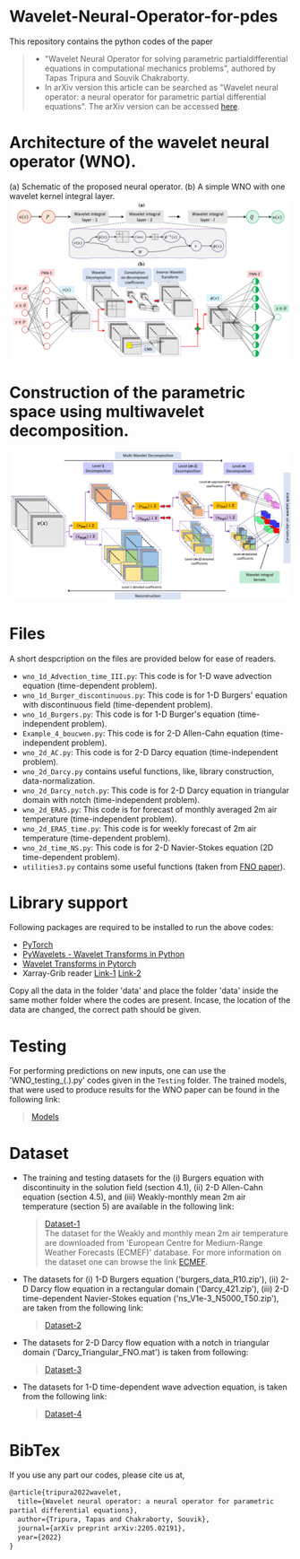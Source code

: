 # Wavelet-Neural-Operator-for-pdes
This repository contains the python codes of the paper 
  > + "Wavelet  Neural  Operator  for  solving  parametric  partialdifferential  equations  in  computational  mechanics  problems", authored by Tapas Tripura and Souvik Chakraborty.
  > + In arXiv version this article can be searched as "Wavelet neural operator: a neural operator for parametric partial differential equations". The arXiv version can be accessed [here](https://arxiv.org/abs/2208.05609).

# Architecture of the wavelet neural operator (WNO). 
(a) Schematic of the proposed neural operator. (b) A simple WNO with one wavelet kernel integral layer. 
![WNO](WNN.png)

# Construction of the parametric space using multiwavelet decomposition.
![Construction of parameterization space in WNO](WNN_parameter.png)

# Files
A short despcription on the files are provided below for ease of readers.
  + `wno_1d_Advection_time_III.py`: This code is for 1-D wave advection equation (time-dependent problem).
  + `wno_1d_Burger_discontinuous.py`: This code is for 1-D Burgers' equation with discontinuous field (time-dependent problem).
  + `wno_1d_Burgers.py`: This code is for 1-D Burger's equation (time-independent problem).
  + `Example_4_boucwen.py`: This code is for 2-D Allen-Cahn equation (time-independent problem).
  + `wno_2d_AC.py`: This code is for 2-D Darcy equation (time-independent problem).
  + `wno_2d_Darcy.py` contains useful functions, like, library construction, data-normalization.
  + `wno_2d_Darcy_notch.py`: This code is for 2-D Darcy equation in triangular domain with notch (time-independent problem).
  + `wno_2d_ERA5.py`: This code is for forecast of monthly averaged 2m air temperature (time-independent problem).
  + `wno_2d_ERA5_time.py`: This code is for weekly forecast of 2m air temperature (time-dependent problem).
  + `wno_2d_time_NS.py`: This code is for 2-D Navier-Stokes equation (2D time-dependent problem).
  + `utilities3.py` contains some useful functions (taken from [FNO paper](https://github.com/zongyi-li/fourier_neural_operator)).

# Library support
Following packages are required to be installed to run the above codes:
  + [PyTorch](https://pytorch.org/)
  + [PyWavelets - Wavelet Transforms in Python](https://pywavelets.readthedocs.io/en/latest/)
  + [Wavelet Transforms in Pytorch](https://github.com/fbcotter/pytorch_wavelets)
  + Xarray-Grib reader [Link-1](https://docs.xarray.dev/en/stable/getting-started-guide/installing.html?highlight=install) [Link-2](https://anaconda.org/anaconda/xarray) 

Copy all the data in the folder 'data' and place the folder 'data' inside the same mother folder where the codes are present.	Incase, the location of the data are changed, the correct path should be given.

# Testing
For performing predictions on new inputs, one can use the 'WNO_testing_(.).py' codes given in the `Testing` folder. The trained models, that were used to produce results for the WNO paper can be found in the following link:
  > [Models](https://drive.google.com/drive/folders/1scfrpChQ1wqFu8VAyieoSrdgHYCbrT6T?usp=sharing)

# Dataset
  + The training and testing datasets for the (i) Burgers equation with discontinuity in the solution field (section 4.1), (ii) 2-D Allen-Cahn equation (section 4.5), and (iii) Weakly-monthly mean 2m air temperature (section 5) are available in the following link:
    > [Dataset-1](https://drive.google.com/drive/folders/1scfrpChQ1wqFu8VAyieoSrdgHYCbrT6T?usp=sharing) \
The dataset for the Weakly and monthly mean 2m air temperature are downloaded from 'European Centre for Medium-Range Weather Forecasts (ECMEF)' database. For more information on the dataset one can browse the link 
    [ECMEF](https://www.ecmwf.int/en/forecasts/datasets/browse-reanalysis-datasets).
  + The datasets for (i) 1-D Burgers equation ('burgers_data_R10.zip'), (ii) 2-D Darcy flow equation in a rectangular domain ('Darcy_421.zip'), (iii) 2-D time-dependent Navier-Stokes equation ('ns_V1e-3_N5000_T50.zip'), are taken from the following link:
    > [Dataset-2](https://drive.google.com/drive/folders/1UnbQh2WWc6knEHbLn-ZaXrKUZhp7pjt-)
  + The datasets for 2-D Darcy flow equation with a notch in triangular domain ('Darcy_Triangular_FNO.mat') is taken from following:
    > [Dataset-3](https://drive.google.com/drive/folders/183zFbUqBG3uMthqG16foi5l7vKPPJZ02)
  + The datasets for 1-D time-dependent wave advection equation, is taken from the following link:
    > [Dataset-4](https://drive.google.com/drive/folders/1oAh2mUd7YRW8boiCGU_vURfcyYVPJiH3)

# BibTex
If you use any part our codes, please cite us at,
```
@article{tripura2022wavelet,
  title={Wavelet neural operator: a neural operator for parametric partial differential equations},
  author={Tripura, Tapas and Chakraborty, Souvik},
  journal={arXiv preprint arXiv:2205.02191},
  year={2022}
}
```
